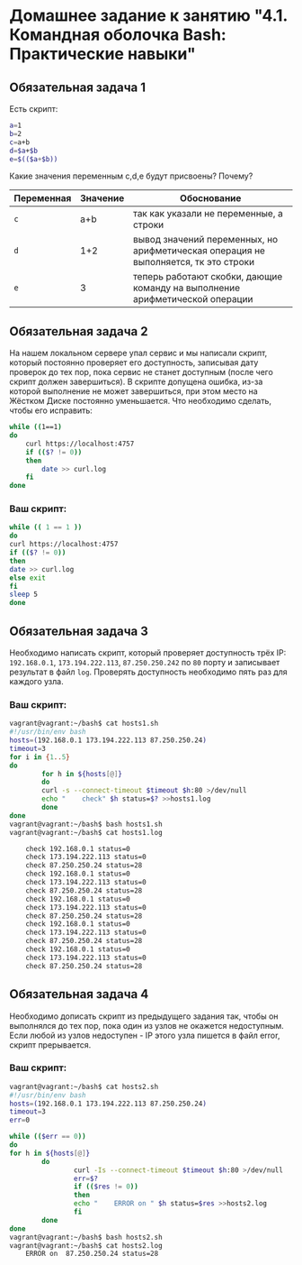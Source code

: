 # Домашнее задание к занятию "4.1. Командная оболочка Bash: Практические навыки"

## Обязательная задача 1

Есть скрипт:
```bash
a=1
b=2
c=a+b
d=$a+$b
e=$(($a+$b))
```

Какие значения переменным c,d,e будут присвоены? Почему?

| Переменная  | Значение | Обоснование |
| ------------- | ------------- | ------------- |
| `c`  | a+b  | так как указали не переменные, а строки |
| `d`  | 1+2  | вывод значений переменных, но арифметическая операция не выполняется, тк это строки |
| `e`  | 3  | теперь работают скобки, дающие команду на выполнение арифметической операции |


## Обязательная задача 2
На нашем локальном сервере упал сервис и мы написали скрипт, который постоянно проверяет его доступность, записывая дату проверок до тех пор, пока сервис не станет доступным (после чего скрипт должен завершиться). В скрипте допущена ошибка, из-за которой выполнение не может завершиться, при этом место на Жёстком Диске постоянно уменьшается. Что необходимо сделать, чтобы его исправить:
```bash
while ((1==1)
do
	curl https://localhost:4757
	if (($? != 0))
	then
		date >> curl.log
	fi
done
```
### Ваш скрипт:
```bash
while (( 1 == 1 ))
do
curl https://localhost:4757
if (($? != 0))
then
date >> curl.log
else exit
fi
sleep 5
done
```
## Обязательная задача 3
Необходимо написать скрипт, который проверяет доступность трёх IP: `192.168.0.1`, `173.194.222.113`, `87.250.250.242` по `80` порту и записывает результат в файл `log`. Проверять доступность необходимо пять раз для каждого узла.

### Ваш скрипт:
```bash
vagrant@vagrant:~/bash$ cat hosts1.sh
#!/usr/bin/env bash
hosts=(192.168.0.1 173.194.222.113 87.250.250.24)
timeout=3
for i in {1..5}
do
        for h in ${hosts[@]}
        do
        curl -s --connect-timeout $timeout $h:80 >/dev/null
        echo "    check" $h status=$? >>hosts1.log
        done
done
vagrant@vagrant:~/bash$ bash hosts1.sh
vagrant@vagrant:~/bash$ cat hosts1.log

    check 192.168.0.1 status=0
    check 173.194.222.113 status=0
    check 87.250.250.24 status=28
    check 192.168.0.1 status=0
    check 173.194.222.113 status=0
    check 87.250.250.24 status=28
    check 192.168.0.1 status=0
    check 173.194.222.113 status=0
    check 87.250.250.24 status=28
    check 192.168.0.1 status=0
    check 173.194.222.113 status=0
    check 87.250.250.24 status=28
    check 192.168.0.1 status=0
    check 173.194.222.113 status=0
    check 87.250.250.24 status=28
```

## Обязательная задача 4
Необходимо дописать скрипт из предыдущего задания так, чтобы он выполнялся до тех пор, пока один из узлов не окажется недоступным. Если любой из узлов недоступен - IP этого узла пишется в файл error, скрипт прерывается.

### Ваш скрипт:
```bash
vagrant@vagrant:~/bash$ cat hosts2.sh
#!/usr/bin/env bash
hosts=(192.168.0.1 173.194.222.113 87.250.250.24)
timeout=3
err=0

while (($err == 0))
do
for h in ${hosts[@]}
        do
                curl -Is --connect-timeout $timeout $h:80 >/dev/null
                err=$?
                if (($res != 0))
                then
                echo "    ERROR on " $h status=$res >>hosts2.log
                fi
        done
done
vagrant@vagrant:~/bash$ bash hosts2.sh
vagrant@vagrant:~/bash$ cat hosts2.log
    ERROR on  87.250.250.24 status=28
```
